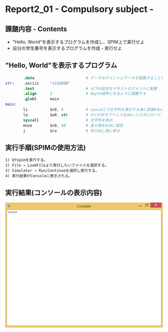 # Report2_01 - Compulsory subject -

## 課題内容 - Contents
* "Hello, World"を表示するプログラムを作成し、SPIM上で実行せよ
* 自分の学生番号を表示するプログラムを作成・実行せよ

## "Hello, World"を表示するプログラム
```s
        .data                       # データセグメントにデータを配置することを示す
str:    .asciiz     "s153038"
        .text                       # 以下の記述をテキストセグメントに配置
        .align      2               # 4byte境界になるように調整する
        .globl      main
main:
        li          $v0, 4          # syscallで文字列を表示する為に即値4をv0レジスタにロード
        la          $a0, str        # strが示すアドレスをa0レジスタにロード
        syscall                     # 文字列を表示
        move        $v0, $0         # 返り値を$v0に設定
        j           $ra             # 呼び出し側に戻る
```

## 実行手順(SPIMの使用方法)
```txt
1) QtSpimを実行する。
2) File → LoadFileより実行したいファイルを選択する。
3) Simulator → Run/Continueを選択し実行する。
4) 実行結果がConsoleに表示される。
```

## 実行結果(コンソールの表示内容)

<img src="https://github.com/YoshitakaKido/University_Task/blob/master/Computer_Engineering_Laboratory/report2_01/result.png">
